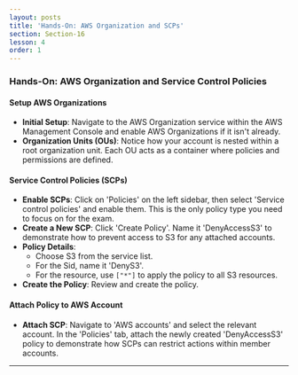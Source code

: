 ```yaml
---
layout: posts
title: 'Hands-On: AWS Organization and SCPs'
section: Section-16
lesson: 4
order: 1
---
```


### Hands-On: AWS Organization and Service Control Policies

#### Setup AWS Organizations

- **Initial Setup**: Navigate to the AWS Organization service within the AWS Management Console and enable AWS Organizations if it isn't already.
- **Organization Units (OUs)**: Notice how your account is nested within a root organization unit. Each OU acts as a container where policies and permissions are defined.

<!-- pagebreak -->

#### Service Control Policies (SCPs)

- **Enable SCPs**: Click on 'Policies' on the left sidebar, then select 'Service control policies' and enable them. This is the only policy type you need to focus on for the exam.
- **Create a New SCP**: Click 'Create Policy'. Name it 'DenyAccessS3' to demonstrate how to prevent access to S3 for any attached accounts.
- **Policy Details**:
  - Choose S3 from the service list.
  - For the Sid, name it 'DenyS3'.
  - For the resource, use `["*"]` to apply the policy to all S3 resources.
- **Create the Policy**: Review and create the policy.

<!-- pagebreak -->

#### Attach Policy to AWS Account

- **Attach SCP**: Navigate to 'AWS accounts' and select the relevant account. In the 'Policies' tab, attach the newly created 'DenyAccessS3' policy to demonstrate how SCPs can restrict actions within member accounts.

---
